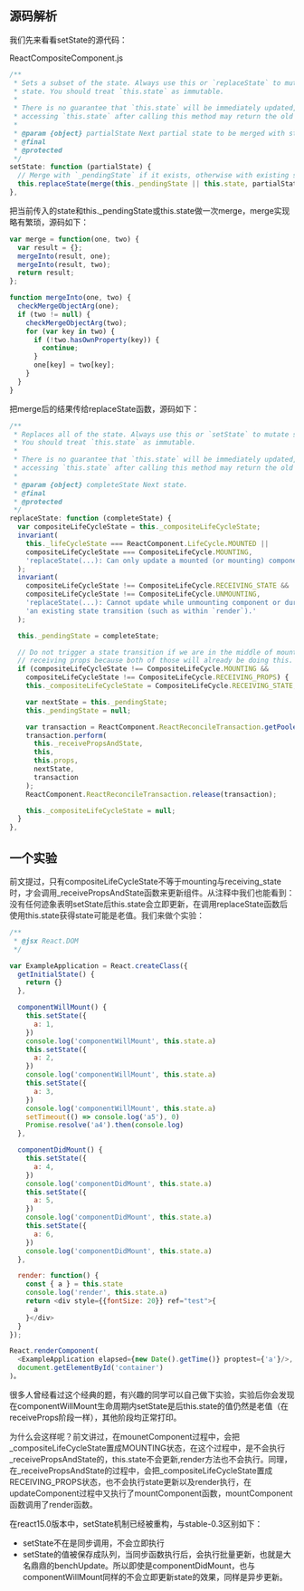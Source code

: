 ## 源码解析

我们先来看看setState的源代码：

ReactCompositeComponent.js
```javascript
/**
 * Sets a subset of the state. Always use this or `replaceState` to mutate
 * state. You should treat `this.state` as immutable.
 *
 * There is no guarantee that `this.state` will be immediately updated, so
 * accessing `this.state` after calling this method may return the old value.
 *
 * @param {object} partialState Next partial state to be merged with state.
 * @final
 * @protected
 */
setState: function (partialState) {
  // Merge with `_pendingState` if it exists, otherwise with existing state.
  this.replaceState(merge(this._pendingState || this.state, partialState));
},

```

把当前传入的state和this.\_pendingState或this.state做一次merge，merge实现略有繁琐，源码如下：

```javascript
var merge = function(one, two) {
  var result = {};
  mergeInto(result, one);
  mergeInto(result, two);
  return result;
};

function mergeInto(one, two) {
  checkMergeObjectArg(one);
  if (two != null) {
    checkMergeObjectArg(two);
    for (var key in two) {
      if (!two.hasOwnProperty(key)) {
        continue;
      }
      one[key] = two[key];
    }
  }
}
```

把merge后的结果传给replaceState函数，源码如下：

```javascript
/**
 * Replaces all of the state. Always use this or `setState` to mutate state.
 * You should treat `this.state` as immutable.
 *
 * There is no guarantee that `this.state` will be immediately updated, so
 * accessing `this.state` after calling this method may return the old value.
 *
 * @param {object} completeState Next state.
 * @final
 * @protected
 */
replaceState: function (completeState) {
  var compositeLifeCycleState = this._compositeLifeCycleState;
  invariant(
    this._lifeCycleState === ReactComponent.LifeCycle.MOUNTED ||
    compositeLifeCycleState === CompositeLifeCycle.MOUNTING,
    'replaceState(...): Can only update a mounted (or mounting) component.'
  );
  invariant(
    compositeLifeCycleState !== CompositeLifeCycle.RECEIVING_STATE &&
    compositeLifeCycleState !== CompositeLifeCycle.UNMOUNTING,
    'replaceState(...): Cannot update while unmounting component or during ' +
    'an existing state transition (such as within `render`).'
  );

  this._pendingState = completeState;

  // Do not trigger a state transition if we are in the middle of mounting or
  // receiving props because both of those will already be doing this.
  if (compositeLifeCycleState !== CompositeLifeCycle.MOUNTING &&
    compositeLifeCycleState !== CompositeLifeCycle.RECEIVING_PROPS) {
    this._compositeLifeCycleState = CompositeLifeCycle.RECEIVING_STATE;

    var nextState = this._pendingState;
    this._pendingState = null;

    var transaction = ReactComponent.ReactReconcileTransaction.getPooled();
    transaction.perform(
      this._receivePropsAndState,
      this,
      this.props,
      nextState,
      transaction
    );
    ReactComponent.ReactReconcileTransaction.release(transaction);

    this._compositeLifeCycleState = null;
  }
},
```


## 一个实验
前文提过，只有<span data-type="color" style="color: rgb(38, 38, 38);">compositeLifeCycleState不等于mounting与receiving_state时，才会调用_receivePropsAndState函数来更新组件。从注释中我们也能看到：没有任何迹象表明setState后this.state会立即更新，在调用replaceState函数后使用this.state获得state可能是老值。我们来做个实验：</span>

```javascript
/**
 * @jsx React.DOM
 */

var ExampleApplication = React.createClass({
  getInitialState() {
    return {}
  }, 

  componentWillMount() {
    this.setState({
      a: 1,
    })
    console.log('componentWillMount', this.state.a)
    this.setState({
      a: 2,
    })
    console.log('componentWillMount', this.state.a)
    this.setState({
      a: 3,
    })
    console.log('componentWillMount', this.state.a)
    setTimeout(() => console.log('a5'), 0)
    Promise.resolve('a4').then(console.log)
  },

  componentDidMount() {
    this.setState({
      a: 4,
    })
    console.log('componentDidMount', this.state.a)
    this.setState({
      a: 5,
    })
    console.log('componentDidMount', this.state.a)
    this.setState({
      a: 6,
    })
    console.log('componentDidMount', this.state.a)
  },

  render: function() {
    const { a } = this.state
    console.log('render', this.state.a)
    return <div style={{fontSize: 20}} ref="test">{
      a
    }</div>
  }
});

React.renderComponent(
  <ExampleApplication elapsed={new Date().getTime()} proptest={'a'}/>,
  document.getElementById('container')
)。
```

很多人曾经看过这个经典的题，有兴趣的同学可以自己做下实验，实验后你会发现在componentWillMount生命周期内setState是后this.state的值仍然是老值（在receiveProps阶段一样），其他阶段均正常打印。

<span data-type="color" style="color: rgb(38, 38, 38);">为什么会这样呢？前文讲过，在mounetComponent过程中，会把_compositeLifeCycleState置成MOUNTING状态，在这个过程中，是不会执行_receivePropsAndState的，this.state不会更新,render方法也不会执行。同理，在_receivePropsAndState的过程中，会把_compositeLifeCycleState置成RECEIVING_PROPS状态，也不会执行state更新以及render执行，在updateComponent过程中又执行了mountComponent函数，mountComponent函数调用了render函数。</span>

在react15.0版本中，setState机制已经被重构，与stable-0.3区别如下：
* setState不在是同步调用，不会立即执行
* setState的值被保存成队列，当同步函数执行后，会执行批量更新，也就是大名鼎鼎的benchUpdate。所以即使是componentDidMount，也与componentWillMount同样的不会立即更新state的效果，同样是异步更新。

